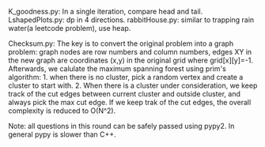 K_goodness.py: In a single iteration, compare head and tail.
LshapedPlots.py: dp in 4 directions.
rabbitHouse.py: similar to trapping rain water(a leetcode problem), use heap.

Checksum.py: The key is to convert the original problem into a graph problem: graph nodes are row numbers and column numbers, edges XY in the new graph are coordinates (x,y) in the original grid where grid\[x]\[y]=-1. Afterwards, we calulate the maximum spanning forest using prim's algorithm: 1. when there is no cluster, pick a random vertex and create a cluster to start with. 2. When there is a cluster under consideration, we keep track of the cut edges between current cluster and outside cluster, and always pick the max cut edge. If we keep trak of the cut edges, the overall complexity is reduced to O(N^2).

Note: all questions in this round can be safely passed using pypy2. In general pypy is slower than C++.
